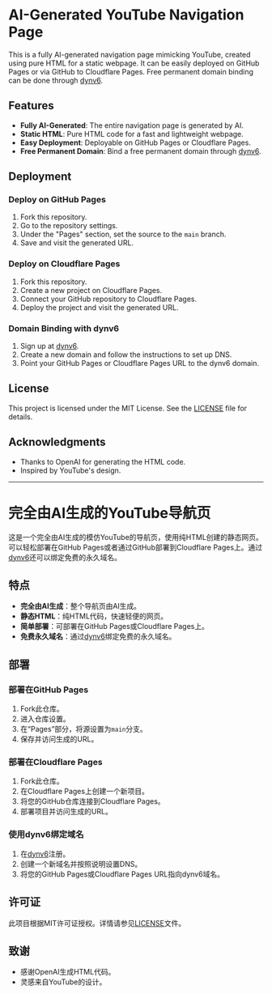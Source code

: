 # AI-Generated YouTube Navigation Page

This is a fully AI-generated navigation page mimicking YouTube, created using pure HTML for a static webpage. It can be easily deployed on GitHub Pages or via GitHub to Cloudflare Pages. Free permanent domain binding can be done through [dynv6](https://dynv6.com/).

## Features

- **Fully AI-Generated**: The entire navigation page is generated by AI.
- **Static HTML**: Pure HTML code for a fast and lightweight webpage.
- **Easy Deployment**: Deployable on GitHub Pages or Cloudflare Pages.
- **Free Permanent Domain**: Bind a free permanent domain through [dynv6](https://dynv6.com/).

## Deployment

### Deploy on GitHub Pages

1. Fork this repository.
2. Go to the repository settings.
3. Under the "Pages" section, set the source to the `main` branch.
4. Save and visit the generated URL.

### Deploy on Cloudflare Pages

1. Fork this repository.
2. Create a new project on Cloudflare Pages.
3. Connect your GitHub repository to Cloudflare Pages.
4. Deploy the project and visit the generated URL.

### Domain Binding with dynv6

1. Sign up at [dynv6](https://dynv6.com/).
2. Create a new domain and follow the instructions to set up DNS.
3. Point your GitHub Pages or Cloudflare Pages URL to the dynv6 domain.

## License

This project is licensed under the MIT License. See the [LICENSE](LICENSE) file for details.

## Acknowledgments

- Thanks to OpenAI for generating the HTML code.
- Inspired by YouTube's design.

---

# 完全由AI生成的YouTube导航页

这是一个完全由AI生成的模仿YouTube的导航页，使用纯HTML创建的静态网页。可以轻松部署在GitHub Pages或者通过GitHub部署到Cloudflare Pages上。通过[dynv6](https://dynv6.com/)还可以绑定免费的永久域名。

## 特点

- **完全由AI生成**：整个导航页由AI生成。
- **静态HTML**：纯HTML代码，快速轻便的网页。
- **简单部署**：可部署在GitHub Pages或Cloudflare Pages上。
- **免费永久域名**：通过[dynv6](https://dynv6.com/)绑定免费的永久域名。

## 部署

### 部署在GitHub Pages

1. Fork此仓库。
2. 进入仓库设置。
3. 在“Pages”部分，将源设置为`main`分支。
4. 保存并访问生成的URL。

### 部署在Cloudflare Pages

1. Fork此仓库。
2. 在Cloudflare Pages上创建一个新项目。
3. 将您的GitHub仓库连接到Cloudflare Pages。
4. 部署项目并访问生成的URL。

### 使用dynv6绑定域名

1. 在[dynv6](https://dynv6.com/)注册。
2. 创建一个新域名并按照说明设置DNS。
3. 将您的GitHub Pages或Cloudflare Pages URL指向dynv6域名。

## 许可证

此项目根据MIT许可证授权。详情请参见[LICENSE](LICENSE)文件。

## 致谢

- 感谢OpenAI生成HTML代码。
- 灵感来自YouTube的设计。
